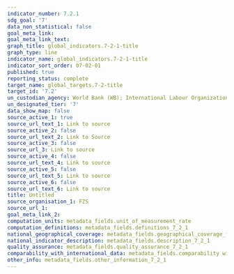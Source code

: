 ```yaml
---
indicator_number: 7.2.1
sdg_goal: '7'
data_non_statistical: false
goal_meta_link: 
goal_meta_link_text: 
graph_title: global_indicators.7-2-1-title
graph_type: line
indicator_name: global_indicators.7-2-1-title
indicator_sort_order: 07-02-01
published: true
reporting_status: complete
target_name: global_targets.7-2-title
target_id: '7.2'
un_custodian_agency: World Bank (WB); International Labour Organization (ILO)
un_designated_tier: '7'
data_show_map: false
source_active_1: true
source_url_text_1: Link to source
source_active_2: false
source_url_text_2: Link to Source
source_active_3: false
source_url_3: Link to source
source_active_4: false
source_url_text_4: Link to source
source_active_5: false
source_url_text_5: Link to source
source_active_6: false
source_url_text_6: Link to source
title: Untitled
source_organisation_1: FZS
source_url_1:
goal_meta_link_2:
computation_units: metadata_fields.unit_of_measurement_rate
computation_definitions: metadata_fields.definitions_7_2_1
national_geographical_coverage: metadata_fields.geographical_coverage_fbih
national_indicator_description: metadata_fields.description_7_2_1
quality_assurance: metadata_fields.quality_assurance_7_2_1
comparability_with_international_data: metadata_fields.comparability with international data_7_2_1
other_info: metadata_fields.other_information_7_2_1
---
```

